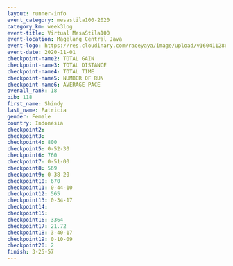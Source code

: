 ```yaml
--- 
layout: runner-info 
event_category: mesastila100-2020 
category_km: week3log 
event-title: Virtual MesaStila100  
event-location: Magelang Central Java 
event-logo: https://res.cloudinary.com/raceyaya/image/upload/v1604112863/3B3F7463-9336-4572-9F07-069DCA7D2527_ndaoxk.jpg 
event-date: 2020-11-01 
checkpoint-name2: TOTAL GAIN 
checkpoint-name3: TOTAL DISTANCE 
checkpoint-name4: TOTAL TIME 
checkpoint-name5: NUMBER OF RUN 
checkpoint-name6: AVERAGE PACE 
overall_rank: 18
bib: 118
first_name: Shindy
last_name: Patricia
gender: Female
country: Indonesia
checkpoint2: 
checkpoint3: 
checkpoint4: 800
checkpoint5: 0-52-30
checkpoint6: 760
checkpoint7: 0-51-00
checkpoint8: 569
checkpoint9: 0-38-20
checkpoint10: 670
checkpoint11: 0-44-10
checkpoint12: 565
checkpoint13: 0-34-17
checkpoint14: 
checkpoint15: 
checkpoint16: 3364
checkpoint17: 21.72
checkpoint18: 3-40-17
checkpoint19: 0-10-09
checkpoint20: 2
finish: 3-25-57
--- 
```

